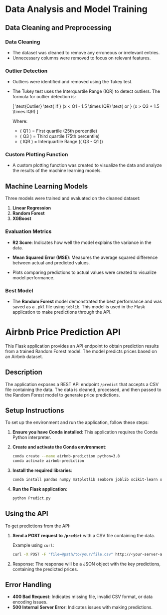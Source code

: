 # Data Analysis and Model Training

## Data Cleaning and Preprocessing

### Data Cleaning

- The dataset was cleaned to remove any erroneous or irrelevant entries.
- Unnecessary columns were removed to focus on relevant features.

### Outlier Detection

- Outliers were identified and removed using the Tukey test.
- The Tukey test uses the Interquartile Range (IQR) to detect outliers. The formula for outlier detection is:

  \[
  \text{Outlier} \text{ if } (x < Q1 - 1.5 \times IQR) \text{ or } (x > Q3 + 1.5 \times IQR)
  \]

  Where:
  - \( Q1 \) = First quartile (25th percentile)
  - \( Q3 \) = Third quartile (75th percentile)
  - \( IQR \) = Interquartile Range (\( Q3 - Q1 \))

### Custom Plotting Function

- A custom plotting function was created to visualize the data and analyze the results of the machine learning models.

## Machine Learning Models

Three models were trained and evaluated on the cleaned dataset:

1. **Linear Regression**
2. **Random Forest**
3. **XGBoost**

### Evaluation Metrics

- **R2 Score**: Indicates how well the model explains the variance in the data.
- **Mean Squared Error (MSE)**: Measures the average squared difference between actual and predicted values.

- Plots comparing predictions to actual values were created to visualize model performance.

### Best Model

- The **Random Forest** model demonstrated the best performance and was saved as a `.pkl` file using `joblib`. This model is used in the Flask application to make predictions through the API.


# Airbnb Price Prediction API

This Flask application provides an API endpoint to obtain prediction results from a trained Random Forest model. The model predicts prices based on an Airbnb dataset.

## Description

The application exposes a REST API endpoint `/predict` that accepts a CSV file containing the data. The data is cleaned, processed, and then passed to the Random Forest model to generate price predictions.

## Setup Instructions

To set up the environment and run the application, follow these steps:

1. **Ensure you have Conda installed**: This application requires the Conda Python interpreter.

2. **Create and activate the Conda environment**:
    ```bash
    conda create --name airbnb-prediction python=3.8
    conda activate airbnb-prediction
    ```

3. **Install the required libraries**:
    ```bash
    conda install pandas numpy matplotlib seaborn joblib scikit-learn xgboost
    ```

4. **Run the Flask application**:
    ```bash
    python Predict.py
    ```

## Using the API

To get predictions from the API:

1. **Send a POST request to `/predict`** with a CSV file containing the data.

   Example using `curl`:
   ```bash
   curl -X POST -F "file=@path/to/your/file.csv" http://<your-server-address>:<port>/predict

2. Response: The response will be a JSON object with the key predictions, containing the predicted prices.

## Error Handling

- **400 Bad Request**: Indicates missing file, invalid CSV format, or data encoding issues.
- **500 Internal Server Error**: Indicates issues with making predictions.



